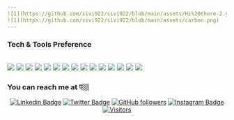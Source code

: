 ```yaml
---
![1](https://github.com/sivi922/sivi922/blob/main/assets/Hi%20there-2.gif)
![1](https://github.com/sivi922/sivi922/blob/main/assets/carbon.png)
---
```

### Tech & Tools Preference

<img src = "https://img.shields.io/badge/-HTML5-E34F26?style=flat&logo=html5&logoColor=white"> <img src = "https://img.shields.io/badge/-CSS3-1572B6?style=flat&logo=css3&logoColor=white">
<img src="https://img.shields.io/badge/-Bootstrap-563D7C?style=flat&logo=bootstrap&logoColor=white">
<img src="https://img.shields.io/badge/-JavaScript-eed718?style=flat&logo=javascript&logoColor=ffffff">
<img src="https://img.shields.io/badge/-Sass-cc6699?style=flat&logo=sass&logoColor=ffffff">
<img src="https://img.shields.io/badge/-React-000000?style=flat&logo=react&logoColor=00c8ff">
<img src="https://img.shields.io/badge/-MySQL-F29111?style=flat&logo=mysql&logoColor=FFFFFF">
<img src="https://img.shields.io/badge/-Express.js-787878?style=flat">
<img src="https://img.shields.io/badge/-Node.js-3C873A?style=flat&logo=Node.js&logoColor=white">
<img src="https://img.shields.io/badge/-Firebase-FFA611?style=flat&logo=firebase&logoColor=FFFFFF">
<img src="http://img.shields.io/badge/-Git-F1502F?style=flat&logo=git&logoColor=FFFFFF">
<img src="http://img.shields.io/badge/-Github-000000?style=flat&logo=github&logoColor=FFFFFF">
<img src="http://img.shields.io/badge/-VS%20Code-007ACC?style=flat&logo=visual%20studio%20code&logoColor=white">
<img src="http://img.shields.io/badge/-Heroku-430098?style=flat&logo=heroku&logoColor=white">
<img src="http://img.shields.io/badge/-Vercel-black?style=flat&logo=vercel&logoColor=white">
---
###                                           You can reach me at 👇🏼
<div align="center">

[![Linkedin Badge](https://img.shields.io/badge/-Silvio%20Marquez-blue?style=social&logo=Linkedin&logoColor=blue&link=https://www.linkedin.com/in/https://www.linkedin.com/in/silviomarquez-dev/)](https://www.linkedin.com/in/silviomarquez-dev/) [![Twitter Badge](http://img.shields.io/badge/-@SilvioMarqzOk-1ca0f1?style=social&logo=twitter&logoColor=blue&link=https://twitter.com/SilvioMarqzOk)](https://twitter.com/SilvioMarqzOk) [![GitHub followers](https://img.shields.io/github/followers/sivi922?label=Follow&style=social)](https://github.com/sivi922/?tab=follow)
[![Instagram Badge](https://img.shields.io/badge/-silviomarqz-blue?style=social&logo=Instagram&link=https://www.instagram.com/silviomarqz/)](https://www.instagram.com/silviomarqz/) [![Visitors](https://visitor-badge.glitch.me/badge?page_id=sivi922.visitor-badge)](https://github.com/sivi922) 

 </div>
